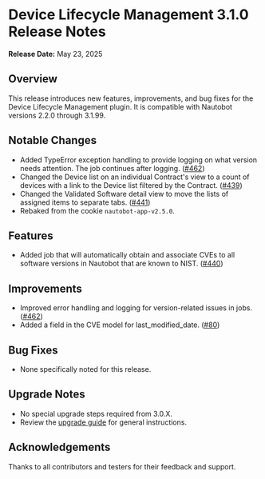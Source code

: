 # Device Lifecycle Management 3.1.0 Release Notes

**Release Date:** May 23, 2025

## Overview
This release introduces new features, improvements, and bug fixes for the Device Lifecycle Management plugin. It is compatible with Nautobot versions 2.2.0 through 3.1.99.

## Notable Changes
- Added TypeError exception handling to provide logging on what version needs attention. The job continues after logging. ([#462](https://github.com/your-org/nautobot-plugin-device-lifecycle-mgmt/pull/462))
- Changed the Device list on an individual Contract's view to a count of devices with a link to the Device list filtered by the Contract. ([#439](https://github.com/your-org/nautobot-plugin-device-lifecycle-mgmt/pull/439))
- Changed the Validated Software detail view to move the lists of assigned items to separate tabs. ([#441](https://github.com/your-org/nautobot-plugin-device-lifecycle-mgmt/pull/441))
- Rebaked from the cookie `nautobot-app-v2.5.0`.

## Features
- Added job that will automatically obtain and associate CVEs to all software versions in Nautobot that are known to NIST. ([#440](https://github.com/your-org/nautobot-plugin-device-lifecycle-mgmt/pull/440))

## Improvements
- Improved error handling and logging for version-related issues in jobs. ([#462](https://github.com/your-org/nautobot-plugin-device-lifecycle-mgmt/pull/462))
- Added a field in the CVE model for last_modified_date. ([#80](https://github.com/your-org/nautobot-plugin-device-lifecycle-mgmt/pull/80))

## Bug Fixes
- None specifically noted for this release.

## Upgrade Notes
- No special upgrade steps required from 3.0.X.
- Review the [upgrade guide](../upgrade.md) for general instructions.

## Acknowledgements
Thanks to all contributors and testers for their feedback and support.
